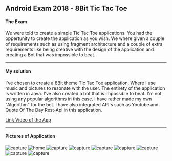 ## Android Exam 2018 - 8Bit Tic Tac Toe

#### The Exam 
We were told to create a simple Tic Tac Toe applications. You had the oppertunity to create the application as 
you wish. We where given a couple of requirements such as using fragment architecture and a couple of 
extra requirements like being creative with the design of the application and
creating a Bot that was impossible to beat.

***

#### My solution 
I've chosen to create a 8Bit theme Tic Tac Toe application. Where I use music and pictures to resonate with the user.
The entirety of the application is written in Java. 
I've also created a bot that is impossible to beat. I'm not using any popular algorithms in this case. I have rather made 
my own "Algorithm" for the bot. I have also integrated API's such as Youtube and Quote Of The Day Rest-Api in this application. 

[Link Video of the App](https://www.youtube.com/watch?v=ap2i-HE4_M0&t=1s)

***

#### Pictures of Application

![capture](https://user-images.githubusercontent.com/11196323/40316708-70f79f50-5d1f-11e8-8d1f-6f5fdda833b4.PNG)
![home](https://user-images.githubusercontent.com/11196323/40315481-ccf7fc0e-5d1b-11e8-8403-8f3a019bb0eb.PNG) ![capture](https://user-images.githubusercontent.com/11196323/40315764-950e8870-5d1c-11e8-818f-d53c4cb5e99a.PNG)
![capture](https://user-images.githubusercontent.com/11196323/40315860-db50a494-5d1c-11e8-9c96-e00cacfca268.PNG)  ![capture](https://user-images.githubusercontent.com/11196323/40316226-ec9f78dc-5d1d-11e8-91b5-9958d43f59e6.PNG)
![capture](https://user-images.githubusercontent.com/11196323/40316540-ed75c756-5d1e-11e8-83a4-f312c0cb5175.PNG)  ![capture](https://user-images.githubusercontent.com/11196323/40316286-262158a0-5d1e-11e8-8df3-a2113a9f8954.PNG)
![capture](https://user-images.githubusercontent.com/11196323/40316352-5b585712-5d1e-11e8-9927-4c8f8c5237c5.PNG) ![capture](https://user-images.githubusercontent.com/11196323/40316424-9c13167a-5d1e-11e8-86d3-ba4a14d05f32.PNG)
